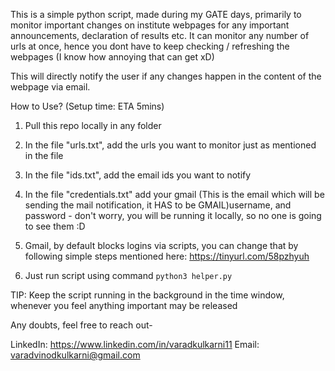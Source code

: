 This is a simple python script, made during my GATE days, primarily to monitor important changes on institute webpages for any important announcements, declaration of results etc. It can monitor any number of urls at once, hence you dont have to keep checking / refreshing the webpages (I know how annoying that can get xD)

This will directly notify the user if any changes happen in the content of the webpage via email.

How to Use? (Setup time: ETA 5mins)


1. Pull this repo locally in any folder
2. In the file "urls.txt", add the urls you want to monitor just as mentioned in the file
3. In the file "ids.txt", add the email ids you want to notify
4. In the file "credentials.txt" add your gmail (This is the email which will be sending the mail notification, it HAS to be GMAIL)username, and password - don't worry, you will be running it locally, so no one is going to see them :D
5. Gmail, by default blocks logins via scripts, you can change that by following simple steps mentioned here: https://tinyurl.com/58pzhyuh

6. Just run script using command `python3 helper.py` 

TIP: Keep the script running in the background in the time window, whenever you feel anything important may be released

Any doubts, feel free to reach out-

LinkedIn: https://www.linkedin.com/in/varadkulkarni11
Email: varadvinodkulkarni@gmail.com
